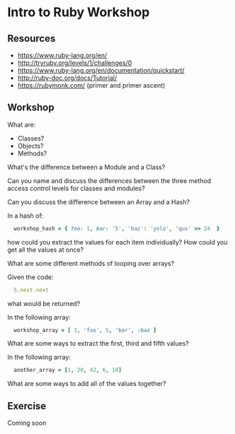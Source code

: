 # Intro to Ruby Workshop

## Resources

- https://www.ruby-lang.org/en/
- http://tryruby.org/levels/1/challenges/0
- https://www.ruby-lang.org/en/documentation/quickstart/
- http://ruby-doc.org/docs/Tutorial/
- https://rubymonk.com/ (primer and primer ascent)

## Workshop

What are:
  - Classes?
  - Objects?
  - Methods?

What's the difference between a Module and a Class?

Can you name and discuss the differences between the three method access control levels for classes and modules?

Can you discuss the difference between an Array and a Hash?

In a hash of:

```ruby
  workshop_hash = { foo: 1, bar: '5', 'baz': 'yolo', 'qux' => 24  }
```

how could you extract the values for each item individually? How could you get all the values at once?

What are some different methods of looping over arrays?

Given the code:

```ruby
  5.next.next
```

what would be returned?

In the following array:

```ruby
  workshop_array = [ 1, 'foo', 5, 'bar', :baz ]
```

What are some ways to extract the first, third and fifth values?

In the following array:

```ruby
  another_array = [1, 20, 42, 6, 10]
```

What are some ways to add all of the values together?

## Exercise

Coming soon
